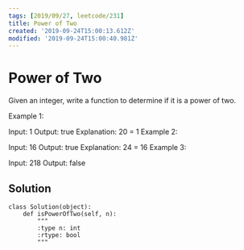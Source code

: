 ```yaml
---
tags: [2019/09/27, leetcode/231]
title: Power of Two
created: '2019-09-24T15:00:13.612Z'
modified: '2019-09-24T15:00:40.981Z'
---
```


# Power of Two

Given an integer, write a function to determine if it is a power of two.

Example 1:

Input: 1
Output: true 
Explanation: 20 = 1
Example 2:

Input: 16
Output: true
Explanation: 24 = 16
Example 3:

Input: 218
Output: false

## Solution

```
class Solution(object):
    def isPowerOfTwo(self, n):
        """
        :type n: int
        :rtype: bool
        """
        
```
